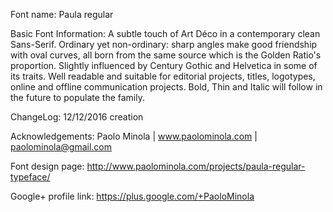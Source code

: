 Font name: Paula regular

Basic Font Information: A subtle touch of Art Déco in a contemporary clean Sans-Serif.
Ordinary yet non-ordinary: sharp angles make good friendship with oval curves, all born from the same source which is the Golden Ratio's proportion. Slightly influenced by Century Gothic and Helvetica in some of its traits. 
Well readable and suitable for editorial projects, titles, logotypes, online and offline communication projects.
Bold, Thin and Italic will follow in the future to populate the family.

ChangeLog: 12/12/2016 creation

Acknowledgements: Paolo Minola | www.paolominola.com | paolominola@gmail.com

Font design page: http://www.paolominola.com/projects/paula-regular-typeface/

Google+ profile link: https://plus.google.com/+PaoloMinola